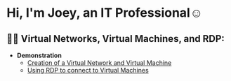 <h1>Hi, I'm Joey, an IT Professional</a>☺</h1>

<h2>👨‍💻 Virtual Networks, Virtual Machines, and RDP:</h2>

- <b>Demonstration</b>
  - [Creation of a Virtual Network and Virtual Machine](github.com/maliajoseph111/azurevm) 
  - [Using RDP to connect to Virtual Machines](github.com/maliajoseph111/rdp)
  

